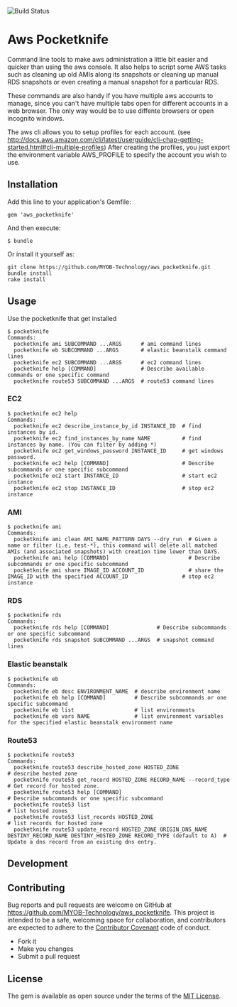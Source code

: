![Build Status](https://travis-ci.org/MYOB-Technology/aws_pocketknife.svg?branch=master)

# Aws Pocketknife

Command line tools to make aws administration a little bit easier and quicker than using the aws console. It also helps to script some AWS tasks such as cleaning up
old AMIs along its snapshots or cleaning up manual RDS snapshots or even creating a manual snapshot for a particular RDS.

These commands are also handy if you have multiple aws accounts to manage, since you can't have multiple tabs open for
different accounts in a web browser. The only way would be to use diffente browsers or open incognito windows.

The aws cli allows you to setup profiles for each account. (see http://docs.aws.amazon.com/cli/latest/userguide/cli-chap-getting-started.html#cli-multiple-profiles) 
After creating the profiles, you just export the environment variable AWS_PROFILE to specify the account you wish to use.

## Installation

Add this line to your application's Gemfile:

```
gem 'aws_pocketknife'
```

And then execute:

    $ bundle

Or install it yourself as:

```
git clone https://github.com/MYOB-Technology/aws_pocketknife.git
bundle install
rake install
```

## Usage

Use the pocketknife that get installed

```
$ pocketknife 
Commands:
  pocketknife ami SUBCOMMAND ...ARGS      # ami command lines
  pocketknife eb SUBCOMMAND ...ARGS       # elastic beanstalk command lines
  pocketknife ec2 SUBCOMMAND ...ARGS      # ec2 command lines
  pocketknife help [COMMAND]              # Describe available commands or one specific command
  pocketknife route53 SUBCOMMAND ...ARGS  # route53 command lines

```

### EC2

```
$ pocketknife ec2 help
Commands:
  pocketknife ec2 describe_instance_by_id INSTANCE_ID  # find instances by id.
  pocketknife ec2 find_instances_by_name NAME          # find instances by name. (You can filter by adding *) 
  pocketknife ec2 get_windows_password INSTANCE_ID     # get windows password.
  pocketknife ec2 help [COMMAND]                       # Describe subcommands or one specific subcommand
  pocketknife ec2 start INSTANCE_ID                    # start ec2 instance
  pocketknife ec2 stop INSTANCE_ID                     # stop ec2 instance

```

### AMI

```
$ pocketknife ami
Commands:
  pocketknife ami clean AMI_NAME_PATTERN DAYS --dry_run  # Given a name or filter (i.e, test-*), this command will delete all matched AMIs (and associated snapshots) with creation time lower than DAYS.
  pocketknife ami help [COMMAND]                         # Describe subcommands or one specific subcommand
  pocketknife ami share IMAGE_ID ACCOUNT_ID              # share the IMAGE_ID with the specified ACCOUNT_ID                 # stop ec2 instance

```

### RDS

```
$ pocketknife rds
Commands:
  pocketknife rds help [COMMAND]               # Describe subcommands or one specific subcommand
  pocketknife rds snapshot SUBCOMMAND ...ARGS  # snapshot command lines

```

### Elastic beanstalk

```
$ pocketknife eb
Commands:
  pocketknife eb desc ENVIRONMENT_NAME  # describe environment name
  pocketknife eb help [COMMAND]         # Describe subcommands or one specific subcommand
  pocketknife eb list                   # list environments
  pocketknife eb vars NAME              # list environment variables for the specified elastic beanstalk environment name
```

### Route53

```
$ pocketknife route53
Commands:
  pocketknife route53 describe_hosted_zone HOSTED_ZONE                                                                              # describe hosted zone
  pocketknife route53 get_record HOSTED_ZONE RECORD_NAME --record_type                                                              # Get record for hosted zone.
  pocketknife route53 help [COMMAND]                                                                                                # Describe subcommands or one specific subcommand
  pocketknife route53 list                                                                                                          # list hosted zones
  pocketknife route53 list_records HOSTED_ZONE                                                                                      # list records for hosted zone
  pocketknife route53 update_record HOSTED_ZONE ORIGIN_DNS_NAME DESTINY_RECORD_NAME DESTINY_HOSTED_ZONE RECORD_TYPE (default to A)  # Update a dns record from an existing dns entry.
```

## Development


## Contributing

Bug reports and pull requests are welcome on GitHub at https://github.com/MYOB-Technology/aws_pocketknife. This project is intended to be a safe, welcoming space for collaboration, and contributors are expected to adhere to the [Contributor Covenant](http://contributor-covenant.org) code of conduct.

   * Fork it
   * Make you changes
   * Submit a pull request

## License

The gem is available as open source under the terms of the [MIT License](http://opensource.org/licenses/MIT).

